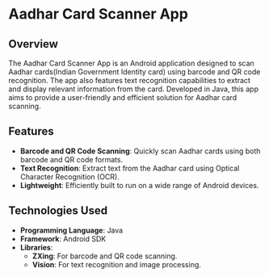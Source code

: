 # Aadhar Card Scanner App


## Overview

The Aadhar Card Scanner App is an Android application designed to scan Aadhar cards(Indian Government Identity card) using barcode and QR code recognition. The app also features text recognition capabilities to extract and display relevant information from the card. Developed in Java, this app aims to provide a user-friendly and efficient solution for Aadhar card scanning.

## Features

- **Barcode and QR Code Scanning**: Quickly scan Aadhar cards using both barcode and QR code formats.
- **Text Recognition**: Extract text from the Aadhar card using Optical Character Recognition (OCR).
- **Lightweight**: Efficiently built to run on a wide range of Android devices.

## Technologies Used

- **Programming Language**: Java
- **Framework**: Android SDK
- **Libraries**:
  - **ZXing**: For barcode and QR code scanning.
  - **Vision**: For text recognition and image processing.
